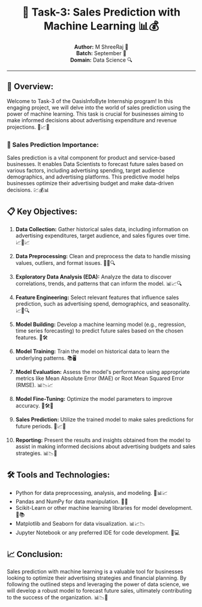 

<h1 align="center">🌟 Task-3: Sales Prediction with Machine Learning 📊💰</h1>

<p align="center">
  <strong>Author:</strong> M ShreeRaj 📝<br>
  <strong>Batch:</strong> September 📅<br>
  <strong>Domain:</strong> Data Science 🔍<br>
</p>

---

<h2>🚀 Overview:</h2>

Welcome to Task-3 of the OasisInfoByte Internship program! In this engaging project, we will delve into the world of sales prediction using the power of machine learning. This task is crucial for businesses aiming to make informed decisions about advertising expenditure and revenue projections. 💼📈💡

<h3>🔑 Sales Prediction Importance:</h3>

Sales prediction is a vital component for product and service-based businesses. It enables Data Scientists to forecast future sales based on various factors, including advertising spending, target audience demographics, and advertising platforms. This predictive model helps businesses optimize their advertising budget and make data-driven decisions. 💹💰📊

<h2>📋 Key Objectives:</h2>

1. **Data Collection:** Gather historical sales data, including information on advertising expenditures, target audience, and sales figures over time. 📈📅📈

2. **Data Preprocessing:** Clean and preprocess the data to handle missing values, outliers, and format issues. 🧹📑🔍

3. **Exploratory Data Analysis (EDA):** Analyze the data to discover correlations, trends, and patterns that can inform the model. 📊📈🔍

4. **Feature Engineering:** Select relevant features that influence sales prediction, such as advertising spend, demographics, and seasonality. 📈🔧🔍

5. **Model Building:** Develop a machine learning model (e.g., regression, time series forecasting) to predict future sales based on the chosen features. 🤖🛠️

6. **Model Training:** Train the model on historical data to learn the underlying patterns. 📚🖥️

7. **Model Evaluation:** Assess the model's performance using appropriate metrics like Mean Absolute Error (MAE) or Root Mean Squared Error (RMSE). 📊📉📈

8. **Model Fine-Tuning:** Optimize the model parameters to improve accuracy. 🧰🛠️🎯

9. **Sales Prediction:** Utilize the trained model to make sales predictions for future periods. 🔮📈💡

10. **Reporting:** Present the results and insights obtained from the model to assist in making informed decisions about advertising budgets and sales strategies. 📊📉🚀

<h2>🛠️ Tools and Technologies:</h2>

- Python for data preprocessing, analysis, and modeling. 🐍📊📈
- Pandas and NumPy for data manipulation. 🐼🔢
- Scikit-Learn or other machine learning libraries for model development. 🤖📚
- Matplotlib and Seaborn for data visualization. 📊📈📉
- Jupyter Notebook or any preferred IDE for code development. 📓💻

<h2>📈 Conclusion:</h2>

Sales prediction with machine learning is a valuable tool for businesses looking to optimize their advertising strategies and financial planning. By following the outlined steps and leveraging the power of data science, we will develop a robust model to forecast future sales, ultimately contributing to the success of the organization. 📊📉🚀

</div>
